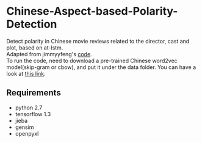 # Chinese-Aspect-based-Polarity-Detection
Detect polarity in Chinese movie reviews related to the director, cast and plot, based on at-lstm.<br>
Adapted from jimmyyfeng's [code](https://github.com/jimmyyfeng/TD-LSTM).<br>
To run the code, need to download a pre-trained Chinese word2vec model(skip-gram or cbow), and put it under the data folder.
You can have a look at [this link](https://github.com/to-shimo/chinese-word2vec).<br>

## Requirements
* python 2.7
* tensorflow 1.3
* jieba
* gensim
* openpyxl


